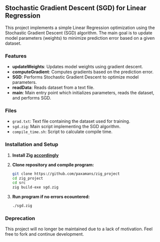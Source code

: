 ## Stochastic Gradient Descent (SGD) for Linear Regression

This project implements a simple Linear Regression optimization using the Stochastic Gradient Descent (SGD) algorithm. The main goal is to update model parameters (weights) to minimize prediction error based on a given dataset.

### Features

- **updateWeights**: Updates model weights using gradient descent.
- **computeGradient**: Computes gradients based on the prediction error.
- **SGD**: Performs Stochastic Gradient Descent to optimize model parameters.
- **readData**: Reads dataset from a text file.
- **main**: Main entry point which initializes parameters, reads the dataset, and performs SGD.

### Files

- `grad.txt`: Text file containing the dataset used for training.
- `sgd.zig`: Main script implementing the SGD algorithm.
- `compile_time.sh`: Script to calculate compile time.

### Installation and Setup

1. **Install Zig [accordingly](https://ziglang.org/download/)**
  
2. **Clone repository and compile program:**

   ```bash
   git clone https://github.com/paxamans/zig_project
   cd zig_project
   cd src
   zig build-exe sgd.zig
   ```
3. **Run program if no errors ecountered:**

   ```bash
   ./sgd.zig
   ```
   
### Deprecation
This project will no longer be maintained due to a lack of motivation. Feel free to fork and continue development.
